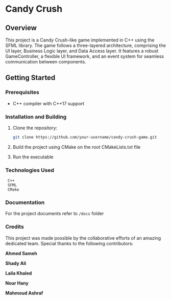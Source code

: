 
# Candy Crush

## Overview

This project is a Candy Crush-like game implemented in C++ using the SFML library. The game follows a three-layered architecture, comprising the UI layer, Business Logic layer, and Data Access layer. It features a robust GameController, a flexible UI framework, and an event system for seamless communication between components.

## Getting Started

### Prerequisites

- C++ compiler with C++17 support

### Installation and Building

1. Clone the repository:

   ```bash
   git clone https://github.com/your-username/candy-crush-game.git
   ```
2. Build the project using CMake on the root CMakeLists.txt file
3. Run the executable

### Technologies Used
	 C++
	 SFML
	 CMake

### Documentation
For the project documents refer to `/docs` folder

### Credits
This project was made possible by the collaborative efforts of an amazing dedicated team. Special thanks to the following contributors:

**Ahmed Sameh**

**Shady Ali**

**Laila Khaled**

**Nour Hany**

**Mahmoud Ashraf**

